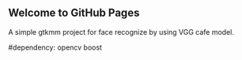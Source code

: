 ## Welcome to GitHub Pages

A simple gtkmm project for face recognize by using VGG cafe model.

#dependency:
opencv boost
